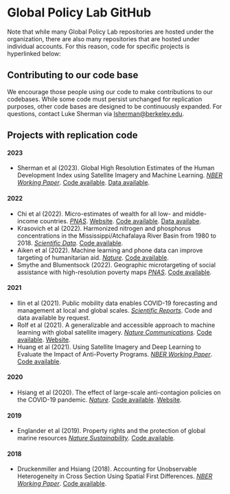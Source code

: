 # Global Policy Lab GitHub
Note that while many Global Policy Lab repositories are hosted under the organization, there are also many repositories that are hosted under individual accounts. For this reason, code for specific projects is hyperlinked below:

## Contributing to our code base
We encourage those people using our code to make contributions to our codebases. While some code must persist unchanged for replication purposes, other code bases are designed to be continuously expanded. For questions, contact Luke Sherman via lsherman@berkeley.edu.

## Projects with replication code
#### 2023
- Sherman et al (2023). Global High Resolution Estimates of the Human Development Index using Satellite Imagery and Machine Learning. [_NBER Working Paper_](https://www.nber.org/papers/w31044). [Code available](https://github.com/lukesherman/hdi_downscaling_mosaiks). [Data available](mosaiks.org/hdi).

#### 2022
- Chi et al (2022). Micro-estimates of wealth for all low- and middle-income countries. [_PNAS_](https://www.pnas.org/doi/pdf/10.1073/pnas.2113658119). [Website](http://www.povertymaps.net/#4.09/-12.84/27.34/-15.2/60). [Code available](https://github.com/g-chi/lmic-poverty). [Data availabe](https://data.humdata.org/dataset/relative-wealth-index).
- Krasovich et al (2022). Harmonized nitrogen and phosphorus concentrations in the Mississippi/Atchafalaya River Basin from 1980 to 2018. [_Scientific Data_](https://www.nature.com/articles/s41597-022-01650-6). [Code available](https://doi.org/10.4211/hs.9547035cf37940eb9b500b7994a378a1).
- Aiken et al (2022). Machine learning and phone data can improve targeting of humanitarian aid. [_Nature_](https://www.nature.com/articles/s41586-022-04484-9). [Code available](https://github.com/emilylaiken/togo-targeting-replication/).
- Smythe and Blumentsock (2022). Geographic microtargeting of social assistance with high-resolution poverty maps [_PNAS_](https://www.pnas.org/doi/pdf/10.1073/pnas.2113658119). [Code available](https://github.com/issmythe/nigeria_poverty_mapping). 

#### 2021
- Ilin et al (2021). Public mobility data enables COVID-19 forecasting and management at local and global scales. [_Scientific Reports_](https://www.nature.com/articles/s41598-021-92892-8). Code and data available by request.
- Rolf et al (2021). A generalizable and accessible approach to machine learning with global satellite imagery. [_Nature Communications_](https://www.nature.com/articles/s41467-021-24638-z). [Code available](https://github.com/Global-Policy-Lab/mosaiks-paper). [Website](mosaiks.org).
- Huang et al (2021). Using Satellite Imagery and Deep Learning to Evaluate the Impact of Anti-Poverty Programs. [_NBER Working Paper_](https://www.nber.org/papers/w29105). [Code available](https://github.com/luna983/beyond-nightlight).

#### 2020
- Hsiang et al (2020). The effect of large-scale anti-contagion policies on the COVID-19 pandemic. [_Nature_](https://www.nature.com/articles/s41586-020-2404-8). [Code available](https://codeocean.com/capsule/1887579/tree/v1). [Website](http://www.globalpolicy.science/covid19).

#### 2019
- Englander et al (2019). Property rights and the protection of global marine resources [_Nature Sustainability_](https://www.nature.com/articles/s41893-019-0389-9#code-availability). [Code available](https://github.com/englander/replication_eez).

#### 2018
- Druckenmiller and Hsiang (2018). Accounting for Unobservable Heterogeneity in Cross Section Using Spatial First Differences. [_NBER Working Paper_](https://www.nber.org/papers/w25177). [Code available](https://github.com/hdruckenmiller/SFD).


